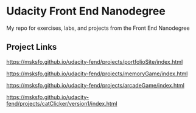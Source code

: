 # Udacity Front End Nanodegree
My repo for exercises, labs, and projects from the Front End Nanodegree

## Project Links
https://msksfo.github.io/udacity-fend/projects/portfolioSite/index.html

https://msksfo.github.io/udacity-fend/projects/memoryGame/index.html

https://msksfo.github.io/udacity-fend/projects/arcadeGame/index.html

https://msksfo.github.io/udacity-fend/projects/catClicker/version1/index.html



